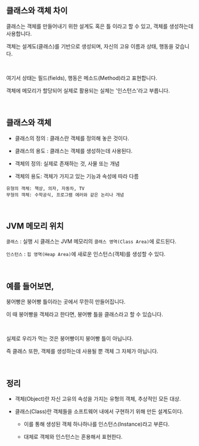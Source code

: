 ## 클래스와 객체 차이


클래스는 객체를 만들어내기 위한 설계도 혹은 틀 이라고 할 수 있고, 객체를 생성하는데 사용합니다.

객체는 설계도(클래스)를 기반으로 생성되며, 자신의 고유 이름과 상태, 행동을 갖습니다.

<br/>

여기서 상태는 필드(fields), 행동은 메소드(Method)라고 표현합니다.

객체에 메모리가 할당되어 실제로 활용되는 실체는 '인스턴스'라고 부릅니다.


<br/>

## 클래스와 객체

- 클래스의 정의 : 클래스란 객체를 정의해 놓은 것이다.

- 클래스의 용도 : 클래스는 객체를 생성하는데 사용된다.

- 객체의 정의: 실제로 존재하는 것, 사물 또는 개념
- 객체의 용도: 객체가 가지고 있는 기능과 속성에 따라 다름

```
유형의 객체: 책상, 의자, 자동차, TV
무형의 객체: 수학공식, 프로그램 에러와 같은 논리나 개념
```

<br/>

## JVM 메모리 위치

`클래스` : 실행 시 클래스는 JVM 메모리의 `클래스 영역(Class Area)`에 로드된다.

`인스턴스` : `힙 영역(Heap Area)`에 새로운 인스턴스(객체)를 생성할 수 있다.

<br/>


## 예를 들어보면,

붕어빵은 붕어빵 틀이라는 곳에서 무한히 만들어집니다.

이 때 붕어빵을 객체라고 한다면, 붕어빵 틀을 클래스라고 할 수 있습니다.

<br/>

실제로 우리가 먹는 것은 붕어빵이지 붕어빵 틀이 아닙니다.

즉 클래스 또한, 객체를 생성하는데 사용될 뿐 객체 그 자체가 아닙니다.

<br/>

## 정리

- 객체(Object)란 자신 고유의 속성을 가지는 유형의 객체, 추상적인 모든 대상.

- 클래스(Class)란 객체들을 소프트웨어 내에서 구현하기 위해 만든 설계도이다.
    - 이를 통해 생성된 객체 하나하나를 인스턴스(Instance)라고 부른다.
    
    - 대체로 객체와 인스턴스는 혼용해서 표현한다.
